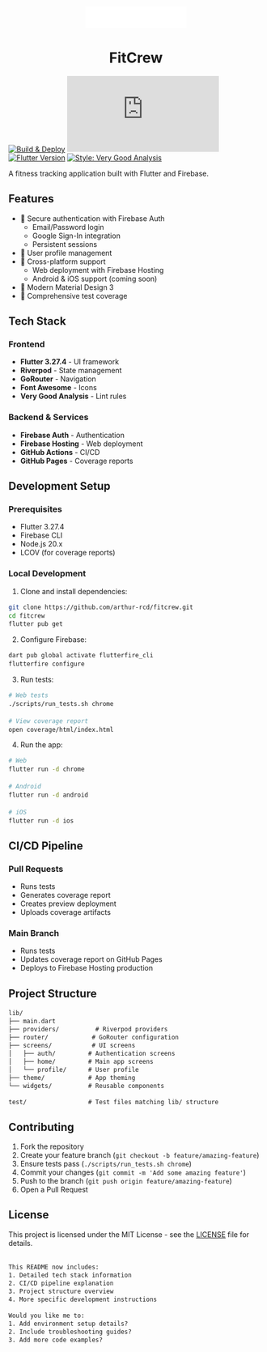 <div align="center">
  <img src="assets/png/Color%20logo%20-%20no%20background.png" alt="FitCrew Logo" width="200"/>
  <h1>FitCrew</h1>
</div>

[![Build & Deploy](https://github.com/arthurhd/fitcrew/actions/workflows/firebase-hosting-merge.yml/badge.svg)](https://github.com/arthurhd/fitcrew/actions/workflows/firebase-hosting-merge.yml)
[![Coverage](https://arthurhd.github.io/fitcrew/coverage/html/badge.html)](https://arthurhd.github.io/fitcrew/coverage/)
[![Flutter Version](https://img.shields.io/badge/flutter-3.27.4-blue.svg)](https://flutter.dev/docs/get-started/install)
[![Style: Very Good Analysis](https://img.shields.io/badge/style-very_good_analysis-B22C89.svg)](https://pub.dev/packages/very_good_analysis)

A fitness tracking application built with Flutter and Firebase.

## Features

- 🔐 Secure authentication with Firebase Auth
  - Email/Password login
  - Google Sign-In integration
  - Persistent sessions
- 👤 User profile management
- 📱 Cross-platform support
  - Web deployment with Firebase Hosting
  - Android & iOS support (coming soon)
- 🎨 Modern Material Design 3
- 🧪 Comprehensive test coverage

## Tech Stack

### Frontend
- **Flutter 3.27.4** - UI framework
- **Riverpod** - State management
- **GoRouter** - Navigation
- **Font Awesome** - Icons
- **Very Good Analysis** - Lint rules

### Backend & Services
- **Firebase Auth** - Authentication
- **Firebase Hosting** - Web deployment
- **GitHub Actions** - CI/CD
- **GitHub Pages** - Coverage reports

## Development Setup

### Prerequisites

- Flutter 3.27.4
- Firebase CLI
- Node.js 20.x
- LCOV (for coverage reports)

### Local Development

1. Clone and install dependencies:
```bash
git clone https://github.com/arthur-rcd/fitcrew.git
cd fitcrew
flutter pub get
```

2. Configure Firebase:
```bash
dart pub global activate flutterfire_cli
flutterfire configure
```

3. Run tests:
```bash
# Web tests
./scripts/run_tests.sh chrome

# View coverage report
open coverage/html/index.html
```

4. Run the app:
```bash
# Web
flutter run -d chrome

# Android
flutter run -d android

# iOS
flutter run -d ios
```

## CI/CD Pipeline

### Pull Requests
- Runs tests
- Generates coverage report
- Creates preview deployment
- Uploads coverage artifacts

### Main Branch
- Runs tests
- Updates coverage report on GitHub Pages
- Deploys to Firebase Hosting production

## Project Structure

```
lib/
├── main.dart
├── providers/          # Riverpod providers
├── router/            # GoRouter configuration
├── screens/           # UI screens
│   ├── auth/         # Authentication screens
│   ├── home/         # Main app screens
│   └── profile/      # User profile
├── theme/            # App theming
└── widgets/          # Reusable components

test/                 # Test files matching lib/ structure
```

## Contributing

1. Fork the repository
2. Create your feature branch (`git checkout -b feature/amazing-feature`)
3. Ensure tests pass (`./scripts/run_tests.sh chrome`)
4. Commit your changes (`git commit -m 'Add some amazing feature'`)
5. Push to the branch (`git push origin feature/amazing-feature`)
6. Open a Pull Request

## License

This project is licensed under the MIT License - see the [LICENSE](LICENSE) file for details.
```

This README now includes:
1. Detailed tech stack information
2. CI/CD pipeline explanation
3. Project structure overview
4. More specific development instructions

Would you like me to:
1. Add environment setup details?
2. Include troubleshooting guides?
3. Add more code examples?
